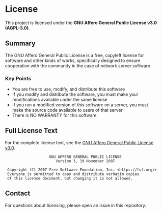 # License

This project is licensed under the **GNU Affero General Public License v3.0 (AGPL-3.0)**.

## Summary

The GNU Affero General Public License is a free, copyleft license for software and other kinds of works, specifically designed to ensure cooperation with the community in the case of network server software.

### Key Points

- You are free to use, modify, and distribute this software
- If you modify and distribute the software, you must make your modifications available under the same license
- If you run a modified version of this software on a server, you must make the source code available to users of that server
- There is NO WARRANTY for this software

## Full License Text

For the complete license text, see the [GNU Affero General Public License v3.0](https://www.gnu.org/licenses/agpl-3.0.en.html).

```
                    GNU AFFERO GENERAL PUBLIC LICENSE
                       Version 3, 19 November 2007

 Copyright (C) 2007 Free Software Foundation, Inc. <https://fsf.org/>
 Everyone is permitted to copy and distribute verbatim copies
 of this license document, but changing it is not allowed.
```

## Contact

For questions about licensing, please open an issue in this repository.
